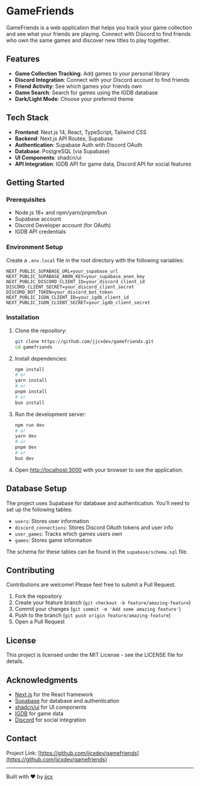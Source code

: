 # GameFriends

GameFriends is a web application that helps you track your game collection and see what your friends are playing. Connect with Discord to find friends who own the same games and discover new titles to play together.

## Features

- **Game Collection Tracking**: Add games to your personal library
- **Discord Integration**: Connect with your Discord account to find friends
- **Friend Activity**: See which games your friends own
- **Game Search**: Search for games using the IGDB database
- **Dark/Light Mode**: Choose your preferred theme

## Tech Stack

- **Frontend**: Next.js 14, React, TypeScript, Tailwind CSS
- **Backend**: Next.js API Routes, Supabase
- **Authentication**: Supabase Auth with Discord OAuth
- **Database**: PostgreSQL (via Supabase)
- **UI Components**: shadcn/ui
- **API Integration**: IGDB API for game data, Discord API for social features

## Getting Started

### Prerequisites

- Node.js 18+ and npm/yarn/pnpm/bun
- Supabase account
- Discord Developer account (for OAuth)
- IGDB API credentials

### Environment Setup

Create a `.env.local` file in the root directory with the following variables:

```
NEXT_PUBLIC_SUPABASE_URL=your_supabase_url
NEXT_PUBLIC_SUPABASE_ANON_KEY=your_supabase_anon_key
NEXT_PUBLIC_DISCORD_CLIENT_ID=your_discord_client_id
DISCORD_CLIENT_SECRET=your_discord_client_secret
DISCORD_BOT_TOKEN=your_discord_bot_token
NEXT_PUBLIC_IGDN_CLIENT_ID=your_igdb_client_id
NEXT_PUBLIC_IGDN_CLIENT_SECRET=your_igdb_client_secret
```

### Installation

1. Clone the repository:

   ```bash
   git clone https://github.com/jjcxdev/gamefriends.git
   cd gamefriends
   ```

2. Install dependencies:

   ```bash
   npm install
   # or
   yarn install
   # or
   pnpm install
   # or
   bun install
   ```

3. Run the development server:

   ```bash
   npm run dev
   # or
   yarn dev
   # or
   pnpm dev
   # or
   bun dev
   ```

4. Open [http://localhost:3000](http://localhost:3000) with your browser to see the application.

## Database Setup

The project uses Supabase for database and authentication. You'll need to set up the following tables:

- `users`: Stores user information
- `discord_connections`: Stores Discord OAuth tokens and user info
- `user_games`: Tracks which games users own
- `games`: Stores game information

The schema for these tables can be found in the `supabase/schema.sql` file.

## Contributing

Contributions are welcome! Please feel free to submit a Pull Request.

1. Fork the repository
2. Create your feature branch (`git checkout -b feature/amazing-feature`)
3. Commit your changes (`git commit -m 'Add some amazing feature'`)
4. Push to the branch (`git push origin feature/amazing-feature`)
5. Open a Pull Request

## License

This project is licensed under the MIT License - see the LICENSE file for details.

## Acknowledgments

- [Next.js](https://nextjs.org/) for the React framework
- [Supabase](https://supabase.io/) for database and authentication
- [shadcn/ui](https://ui.shadcn.com/) for UI components
- [IGDB](https://www.igdb.com/) for game data
- [Discord](https://discord.com/) for social integration

## Contact

Project Link: [https://github.com/jjcxdev/gamefriends](https://github.com/jjcxdev/gamefriends)

---

Built with ❤️ by [jjcx](https://github.com/jjcxdev)
